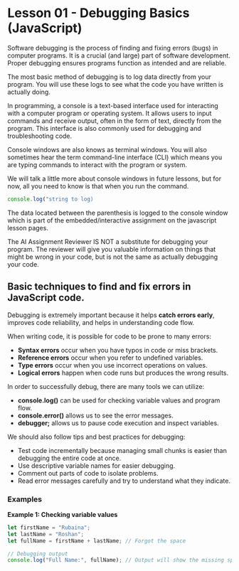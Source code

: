 # Lesson 01 - Debugging Basics (JavaScript)

Software debugging is the process of finding and fixing errors (bugs) in computer programs. It is a crucial (and large) part of software development. Proper debugging ensures programs function as intended and are reliable.

The most basic method of debugging is to log data directly from your program. You will use these logs to see what the code you have written is actually doing.

In programming, a console is a text-based interface used for interacting with a computer program or operating system. It allows users to input commands and receive output, often in the form of text, directly from the program. This interface is also commonly used for debugging and troubleshooting code.

Console windows are also knows as terminal windows. You will also sometimes hear the term command-line interface (CLI) which means you are typing commands to interact with the program or system.

We will talk a little more about console windows in future lessons, but for now, all you need to know is that when you run the command.

```javascript
console.log("string to log)
```
The data located between the parenthesis is logged to the console window which is part of the embedded/interactive assignment on the javascript lesson pages.

The AI Assignment Reviewer IS NOT a substitute for debugging your program. The reviewer will give you valuable information on things that might be wrong in your code, but is not the same as actually debugging your code.

## Basic techniques to find and fix errors in JavaScript code.

Debugging is extremely important because it helps **catch errors early**, improves code reliability, and helps in understanding code flow. 

When writing code, it is possible for code to be prone to many errors:  
- **Syntax errors** occur when you have typos in code or miss brackets.  
- **Reference errors** occur when you refer to undefined variables.  
- **Type errors** occur when you use incorrect operations on values.  
- **Logical errors** happen when code runs but produces the wrong results.

In order to successfully debug, there are many tools we can utilize:  
- **console.log()** can be used for checking variable values and program flow.  
- **console.error()** allows us to see the error messages.  
- **debugger;** allows us to pause code execution and inspect variables.

We should also follow tips and best practices for debugging:  
- Test code incrementally because managing small chunks is easier than debugging the entire code at once.  
- Use descriptive variable names for easier debugging.  
- Comment out parts of code to isolate problems.  
- Read error messages carefully and try to understand what they indicate.

### Examples

**Example 1: Checking variable values**
```javascript
let firstName = "Rubaina";
let lastName = "Roshan";
let fullName = firstName + lastName; // Forgot the space

// Debugging output
console.log("Full Name:", fullName); // Output will show the missing space
```